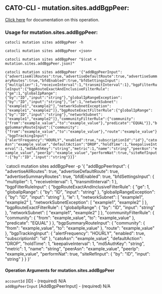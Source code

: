 
## CATO-CLI - mutation.sites.addBgpPeer:
[Click here](https://api.catonetworks.com/documentation/#mutation-mutation.sites.addBgpPeer) for documentation on this operation.

### Usage for mutation.sites.addBgpPeer:

`catocli mutation sites addBgpPeer -h`

`catocli mutation sites addBgpPeer <json>`

`catocli mutation sites addBgpPeer "$(cat < mutation.sites.addBgpPeer.json)"`

`catocli mutation sites addBgpPeer '{"addBgpPeerInput":{"advertiseAllRoutes":true,"advertiseDefaultRoute":true,"advertiseSummaryRoutes":true,"bfdEnabled":true,"bfdSettingsInput":{"multiplier":1,"receiveInterval":1,"transmitInterval":1},"bgpFilterRuleInput":{"bgpRouteExactAndInclusiveFilterRule":{"ge":1,"globalIpRange":{"by":"ID","input":"string"},"globalIpRangeException":{"by":"ID","input":"string"},"le":1,"networkSubnet":["example1","example2"],"networkSubnetException":["example1","example2"]},"bgpRouteExactFilterRule":{"globalIpRange":{"by":"ID","input":"string"},"networkSubnet":["example1","example2"]},"communityFilterRule":{"community":{"from":"example_value","to":"example_value"},"predicate":"EQUAL"}},"bgpSummaryRouteInput":{"community":{"from":"example_value","to":"example_value"},"route":"example_value"},"bgpTrackingInput":{"alertFrequency":"HOURLY","enabled":true,"subscriptionId":"id"},"catoAsn":"example_value","defaultAction":"DROP","holdTime":1,"keepaliveInterval":1,"md5AuthKey":"string","metric":1,"name":"string","peerAsn":"example_value","peerIp":"example_value","performNat":true,"siteRefInput":{"by":"ID","input":"string"}}}'`

`catocli mutation sites addBgpPeer -p '{
    "addBgpPeerInput": {
        "advertiseAllRoutes": true,
        "advertiseDefaultRoute": true,
        "advertiseSummaryRoutes": true,
        "bfdEnabled": true,
        "bfdSettingsInput": {
            "multiplier": 1,
            "receiveInterval": 1,
            "transmitInterval": 1
        },
        "bgpFilterRuleInput": {
            "bgpRouteExactAndInclusiveFilterRule": {
                "ge": 1,
                "globalIpRange": {
                    "by": "ID",
                    "input": "string"
                },
                "globalIpRangeException": {
                    "by": "ID",
                    "input": "string"
                },
                "le": 1,
                "networkSubnet": [
                    "example1",
                    "example2"
                ],
                "networkSubnetException": [
                    "example1",
                    "example2"
                ]
            },
            "bgpRouteExactFilterRule": {
                "globalIpRange": {
                    "by": "ID",
                    "input": "string"
                },
                "networkSubnet": [
                    "example1",
                    "example2"
                ]
            },
            "communityFilterRule": {
                "community": {
                    "from": "example_value",
                    "to": "example_value"
                },
                "predicate": "EQUAL"
            }
        },
        "bgpSummaryRouteInput": {
            "community": {
                "from": "example_value",
                "to": "example_value"
            },
            "route": "example_value"
        },
        "bgpTrackingInput": {
            "alertFrequency": "HOURLY",
            "enabled": true,
            "subscriptionId": "id"
        },
        "catoAsn": "example_value",
        "defaultAction": "DROP",
        "holdTime": 1,
        "keepaliveInterval": 1,
        "md5AuthKey": "string",
        "metric": 1,
        "name": "string",
        "peerAsn": "example_value",
        "peerIp": "example_value",
        "performNat": true,
        "siteRefInput": {
            "by": "ID",
            "input": "string"
        }
    }
}'


#### Operation Arguments for mutation.sites.addBgpPeer ####

`accountId` [ID] - (required) N/A    
`addBgpPeerInput` [AddBgpPeerInput] - (required) N/A    
